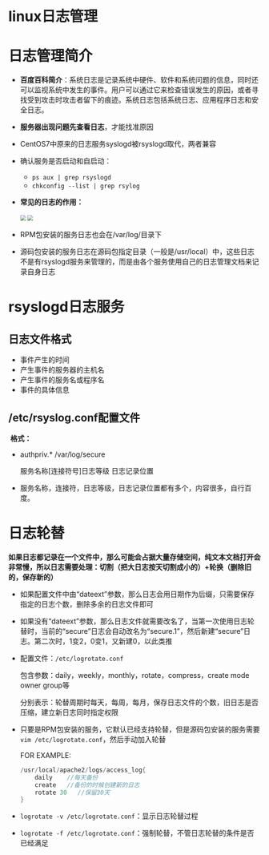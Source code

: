 # linux日志管理


# 日志管理简介

* **百度百科简介**：系统日志是记录系统中硬件、软件和系统问题的信息，同时还可以监视系统中发生的事件。用户可以通过它来检查错误发生的原因，或者寻找受到攻击时攻击者留下的痕迹。系统日志包括系统日志、应用程序日志和安全日志。

* **服务器出现问题先查看日志**，才能找准原因

* CentOS7中原来的日志服务syslogd被rsyslogd取代，两者兼容

* 确认服务是否启动和自启动：

  * `ps aux | grep rsyslogd`
  * `chkconfig --list | grep rsylog`

* **常见的日志的作用：**

  <img src="https://jack-blog-img.obs.cn-north-4.myhuaweicloud.com/github-page/img20220521224558.png" style="zoom: 67%;" />

  <img src="https://jack-blog-img.obs.cn-north-4.myhuaweicloud.com/github-page/img20220521224604.png" style="zoom: 67%;" />

* RPM包安装的服务日志也会在/var/log/目录下

* 源码包安装的服务日志在源码包指定目录（一般是/usr/local）中，这些日志不是有rsyslogd服务来管理的，而是由各个服务使用自己的日志管理文档来记录自身日志

# rsyslogd日志服务

##     日志文件格式

* 事件产生的时间
* 产生事件的服务器的主机名
* 产生事件的服务名或程序名
* 事件的具体信息

##     /etc/rsyslog.conf配置文件

​		**格式：**

* authpriv.*                                        /var/log/secure

  服务名称[连接符号]日志等级         日志记录位置

* 服务名称，连接符，日志等级，日志记录位置都有多个，内容很多，自行百度。

# 日志轮替

**如果日志都记录在一个文件中，那么可能会占据大量存储空间，纯文本文档打开会非常慢，所以日志需要处理：切割（把大日志按天切割成小的）+轮换（删除旧的，保存新的）**

* 如果配置文件中由“dateext”参数，那么日志会用日期作为后缀，只需要保存指定的日志个数，删除多余的日志文件即可

* 如果没有“dateext”参数，那么日志文件就需要改名了，当第一次使用日志轮替时，当前的“secure”日志会自动改名为“secure.1”，然后新建“secure”日志。第二次时，1变2，0变1，又新建0，以此类推

* 配置文件：`/etc/logrotate.conf`

  包含参数：daily，weekly，monthly，rotate，compress，create mode owner group等

  分别表示：轮替周期时每天，每周，每月，保存日志文件的个数，旧日志是否压缩，建立新日志同时指定权限

* 只要是RPM包安装的服务，它默认已经支持轮替，但是源码包安装的服务需要`vim /etc/logrotate.conf`，然后手动加入轮替

  FOR EXAMPLE:

  ```c++
  /usr/local/apache2/logs/access_log{
      daily    //每天备份
      create   //备份的时候创建新的日志
      rotate 30   //保留30天
  }
  ```

* `logrotate -v /etc/logrotate.conf`：显示日志轮替过程

* `logrotate -f /etc/logrotate.conf`：强制轮替，不管日志轮替的条件是否已经满足
